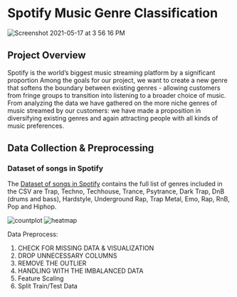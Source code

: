 # Spotify Music Genre Classification
![Screenshot 2021-05-17 at 3 56 16 PM](https://user-images.githubusercontent.com/77132971/118453053-5efb4600-b729-11eb-8dbc-1700e6a724f0.png)

## Project Overview
Spotify is the world’s biggest music streaming platform by a significant proportion 
Among the goals for our project, we want to create a new genre that softens the boundary between existing genres - allowing customers from fringe groups to transition into listening to a broader choice of music.
From analyzing the data we have gathered on the more niche genres of music streamed by our customers: 
we have made a proposition in diversifying existing genres and again attracting  people with all kinds of music preferences.

## Data Collection & Preprocessing
### Dataset of songs in Spotify

The [Dataset of songs in Spotify](https://www.kaggle.com/mrmorj/dataset-of-songs-in-spotify) contains the full list of genres included in the CSV are Trap, Techno, Techhouse, Trance, Psytrance, Dark Trap, DnB (drums and bass), Hardstyle, Underground Rap, Trap Metal, Emo, Rap, RnB, Pop and Hiphop.

![countplot](https://user-images.githubusercontent.com/77132971/118456072-cc0fdb00-b72b-11eb-9f13-f9979ba46b82.png)
![heatmap](https://user-images.githubusercontent.com/77132971/118458551-76d4c900-b72d-11eb-8557-a6564bf5623b.png)


Data Preprocess:
1. CHECK FOR MISSING DATA & VISUALIZATION
2. DROP UNNECESSARY COLUMNS
3. REMOVE THE OUTLIER
4. HANDLING WITH THE IMBALANCED DATA
5. Feature Scaling
6. Split Train/Test Data

